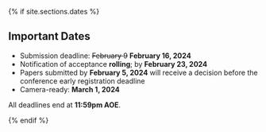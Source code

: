 
{% if site.sections.dates %}

<a class="anchor" id="dates"></a>

## Important Dates

* Submission deadline: ~~February 9~~ **February 16, 2024**
* Notification of acceptance **rolling**; by **February 23, 2024**
* Papers submitted by **February 5, 2024** will receive a decision before the conference early registration deadline
* Camera-ready: **March 1, 2024**

All deadlines end at **11:59pm AOE**.

{% endif %}